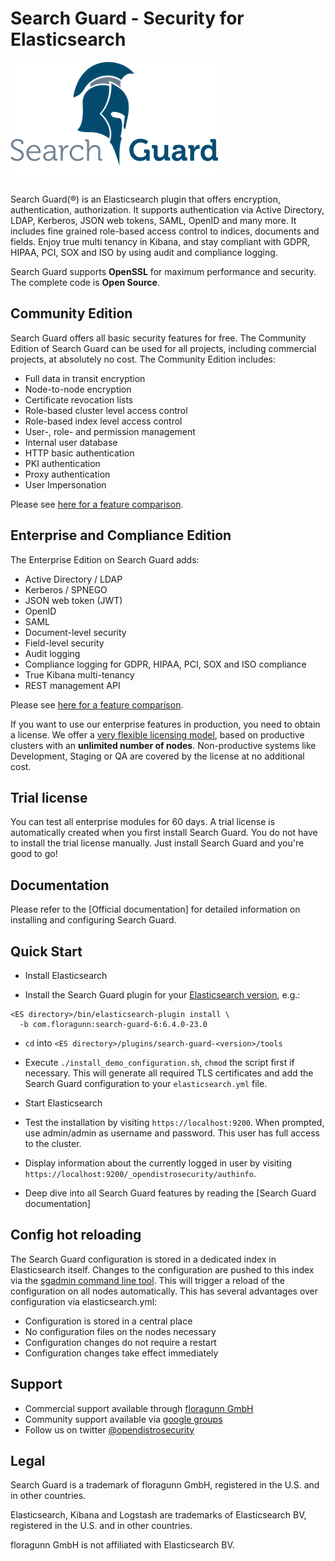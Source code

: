 # Search Guard - Security for Elasticsearch

![Logo](https://raw.githubusercontent.com/floragunncom/sg-assets/master/logo/sg_dlic_small.png) 

Search Guard(®) is an Elasticsearch plugin that offers encryption, authentication, authorization. It supports authentication via Active Directory, LDAP, Kerberos, JSON web tokens, SAML, OpenID and many more. It includes fine grained role-based access control to indices, documents and fields. Enjoy true multi tenancy in Kibana, and stay compliant with GDPR, HIPAA, PCI, SOX and ISO by using audit and compliance logging. 

Search Guard supports **OpenSSL** for maximum performance and security. The complete code is **Open Source**.

## Community Edition

Search Guard offers all basic security features for free. The Community Edition of Search Guard can be used for all projects, including commercial projects, at absolutely no cost. The Community Edition includes:

* Full data in transit encryption
* Node-to-node encryption
* Certificate revocation lists
* Role-based cluster level access control
* Role-based index level access control
* User-, role- and permission management
* Internal user database
* HTTP basic authentication
* PKI authentication
* Proxy authentication
* User Impersonation


Please see [here for a feature comparison](https://search-guard.com/product#feature-comparison).

## Enterprise and Compliance Edition

The Enterprise Edition on Search Guard adds:

* Active Directory / LDAP
* Kerberos / SPNEGO
* JSON web token (JWT)
* OpenID
* SAML
* Document-level security
* Field-level security
* Audit logging 
* Compliance logging for GDPR, HIPAA, PCI, SOX and ISO compliance
* True Kibana multi-tenancy
* REST management API

Please see [here for a feature comparison](https://search-guard.com/product#feature-comparison).

If you want to use our enterprise features in production, you need to obtain a license. We offer a [very flexible licensing model](https://search-guard.com/licensing/), based on productive clusters with an **unlimited number of nodes**. Non-productive systems like Development, Staging or QA are covered by the license at no additional cost.

## Trial license

You can test all enterprise modules for 60 days. A trial license is automatically created when you first install Search Guard. You do not have to install the trial license manually. Just install Search Guard and you're good to go! 

## Documentation

Please refer to the [Official documentation] for detailed information on installing and configuring Search Guard.

## Quick Start

* Install Elasticsearch

* Install the Search Guard plugin for your [Elasticsearch version](), e.g.:

```
<ES directory>/bin/elasticsearch-plugin install \
  -b com.floragunn:search-guard-6:6.4.0-23.0
```

* ``cd`` into ``<ES directory>/plugins/search-guard-<version>/tools``

* Execute ``./install_demo_configuration.sh``, ``chmod`` the script first if necessary. This will generate all required TLS certificates and add the Search Guard configuration to your ``elasticsearch.yml`` file. 

* Start Elasticsearch

* Test the installation by visiting ``https://localhost:9200``. When prompted, use admin/admin as username and password. This user has full access to the cluster.

* Display information about the currently logged in user by visiting ``https://localhost:9200/_opendistrosecurity/authinfo``.

* Deep dive into all Search Guard features by reading the [Search Guard documentation]

## Config hot reloading

The Search Guard configuration is stored in a dedicated index in Elasticsearch itself. Changes to the configuration are pushed to this index via the [sgadmin command line tool](). This will trigger a reload of the configuration on all nodes automatically. This has several advantages over configuration via elasticsearch.yml:

* Configuration is stored in a central place
* No configuration files on the nodes necessary
* Configuration changes do not require a restart
* Configuration changes take effect immediately

## Support
* Commercial support available through [floragunn GmbH](https://search-guard.com)
* Community support available via [google groups](https://groups.google.com/forum/#!forum/search-guard)
* Follow us on twitter [@opendistrosecurity](https://twitter.com/opendistrosecurity)

## Legal 

Search Guard is a trademark of floragunn GmbH, registered in the U.S. and in other countries.

Elasticsearch, Kibana and Logstash are trademarks of Elasticsearch BV, registered in the U.S. and in other countries. 

floragunn GmbH is not affiliated with Elasticsearch BV.
